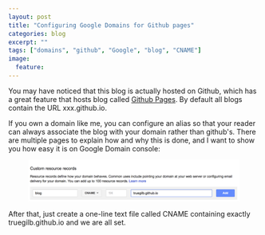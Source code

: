 ```yaml
---
layout: post
title: "Configuring Google Domains for Github pages"
categories: blog
excerpt: ""
tags: ["domains", "github", "Google", "blog", "CNAME"]
image:
  feature:
---
```

You may have noticed that this blog is actually hosted on Github, which has a great feature that hosts blog called [Github Pages](https://pages.github.com). By default all blogs contain the URL xxx.github.io.

If you own a domain like me, you can configure an alias so that your reader can always associate the blog with your domain rather than github's. There are multiple pages to explain how and why this is done, and I want to show you how easy it is on Google Domain console:

<figure>
	<img src="/images/google-domains-CNAME.png"/>
</figure>

After that, just create a one-line text file called CNAME containing exactly truegilb.github.io and we are all set.
